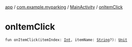 [app](../../index.md) / [com.example.myparking](../index.md) / [MainActivity](index.md) / [onItemClick](./on-item-click.md)

# onItemClick

`fun onItemClick(itemIndex: `[`Int`](https://kotlinlang.org/api/latest/jvm/stdlib/kotlin/-int/index.html)`, itemName: `[`String`](https://kotlinlang.org/api/latest/jvm/stdlib/kotlin/-string/index.html)`?): `[`Unit`](https://kotlinlang.org/api/latest/jvm/stdlib/kotlin/-unit/index.html)